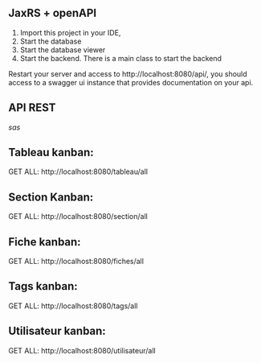 ## JaxRS + openAPI

1. Import this project in your IDE, 
2. Start the database
3. Start the database viewer
4. Start the backend. There is a main class to start the backend


Restart your server and access to http://localhost:8080/api/, you should access to a swagger ui instance that provides documentation on your api. 

## API REST 
*sas*

## Tableau kanban:
GET ALL: http://localhost:8080/tableau/all
## Section Kanban:
GET ALL: http://localhost:8080/section/all
## Fiche kanban:
GET ALL: http://localhost:8080/fiches/all
## Tags kanban:
GET ALL: http://localhost:8080/tags/all
## Utilisateur kanban:
GET ALL: http://localhost:8080/utilisateur/all
